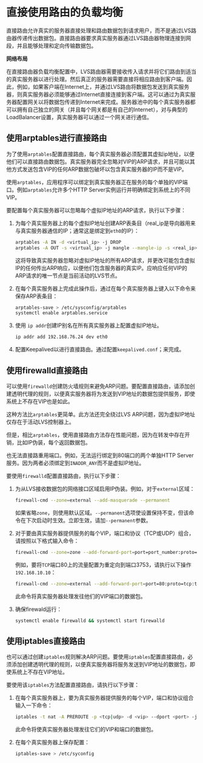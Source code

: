 
# 直接使用路由的负载均衡

直接路由允许真实的服务器直接处理和路由数据包到请求用户，而不是通过LVS路由器传递传出数据包。直接路由器要求真实服务器通过LVS路由器物理连接到网段，并且能够处理和定向传输数据包。



**网络布局**

​	在直接路由器负载均衡配置中，LVS路由器需要接收传入请求并将它们路由到适当的真实服务器以进行处理。然后真正的服务器需要直接将相应路由到客户端。因此，例如，如果客户端在Internet上，并通过LVS路由将数据包发送到真实服务器，则真实服务器必须能够通过Internet直接连接到客户端。这可以通过为真实服务器配置网关以将数据包传递到Internet来完成。服务器池中的每个真实服务器都可以拥有自己独立的网关（并且每个网关都是有自己的Internet），对与典型的LoadBalancer设置，真实服务器可以通过一个网关进行通信。





## 使用arptables进行直接路由

为了使用`arptables`配置直接路由，每个真实服务器必须配置其虚拟ip地址，以便他们可以直接路由数据包。真实服务器完全忽略对VIP的ARP请求，并且可能以其他方式发送包含VIP的任何ARP数据包破坏以包含真实服务器的IP而不是VIP。

使用`arptables`，应用程序可以绑定到真实服务器正在服务的每个单独的VIP端口。例如`arptables`允许多个HTTP Server实例运行并明确绑定到系统上的不同VIP。

要配置每个真实服务器可以忽略每个虚拟IP地址的ARP请求，执行以下步骤：

1. 为每个真实服务器上的每个虚拟IP地址创建ARP表条目（real_ip是导向器用来与真实服务器通信的IP；通常这是绑定到`eth0`的IP）：

   ```bash
   arptables -A IN -d <virtual_ip> -j DROP
   arptables -A OUT -s <virtual_ip> -j mangle --mangle-ip -s <real_ip>
   ```

   这将导致真实服务器忽略对虚拟IP地址的所有ARP请求，并更改可能包含虚拟IP的任何传出ARP响应，以便他们包含服务器的真实IP。应响应任何VIP的ARP请求的唯一节点是当前活动的LVS节点。

2. 在每个真实服务器上完成此操作后，通过在每个真实服务器上键入以下命令来保存ARP表条目：

   ```bash
   arptables-save > /etc/sysconfig/arptables
   systemctl enable arptables.service
   ```

3. 使用 `ip addr`创建IP别名在所有真实服务器上配置虚拟IP地址。

   ```bash
   ip addr add 192.168.76.24 dev eth0
   ```

4. 配置Keepalived以进行直接路由。通过配置`keepalived.conf`；来完成。





## 使用firewalld直接路由

可以使用`firewalld`创建防火墙规则来避免ARP问题。要配置直接路由，请添加创建透明代理的规则，以便真实服务器将为发送到VIP地址的数据包提供服务，即使系统上不存在VIP也是如此。

这种方法比`arptables`更简单。此方法还完全绕过LVS ARP问题，因为虚拟IP地址仅存在于活动LVS控制器上。

但是，相比`arptables`，使用直接路由方法存在性能问题，因为在转发中存在开销，比如IP伪装，每个返回数据包。

也无法直接路重用端口。例如，无法运行绑定到80端口的两个单独HTTP Server服务。因为两者必须绑定到`INADDR_ANY`而不是虚拟IP地址。

要使用`firewalld`配置直接路由，执行以下步骤：

1. 为从LVS接收数据包的网络接口区域启用IP伪装。例如，对于`external`区域：

   ```bash
   firewall-cmd --zone=external --add-masquerade --permanent
   ```

   如果省略`zone`，则使用默认区域。`--permanent`选项使设置保持不变，但该命令在下次启动时生效。立即生效，请加`--permanent`参数。

2. 对于要由真实服务器提供服务的每个VIP，端口和协议（TCP或UDP）组合，请按照以下格式输入命令：

   ```bash
   firewall-cmd --zone=zone --add-forward-port=port=port_number:proto=protocol:toport=port_number:toaddr=virtual_IP_address
   ```

   例如，要将`TCP`端口80上的流量配置为重定向到端口3753，请执行以下操作`192.168.10.10`：

   ```bash
   firewall-cmd --zone=external --add-forward-port=port=80:proto=tcp:toport=3753:toaddr=192.168.10.10 --permanent
   ```

   此命令将真实服务器处理发往他们的VIP端口的数据包。

3. 确保firewald运行：

   ```bash
   systemctl enable firewalld && systemctl start firewalld
   ```



## 使用iptables直接路由

也可以通过创建`iptables`规则解决ARP问题。要使用`iptables`配置直接路由，必须添加创建透明代理的规则，以便真实服务器将服务发送到VIP地址的数据包，即使系统上不存在VIP地址。

要使用该`iptables`方法配置直接路由，请执行以下步骤：

1. 在每个真实服务器上，要为真实服务器提供服务的每个VIP，端口和协议组合输入一下命令：

   ```bash
   iptables -t nat -A PREROUTE -p <tcp|udp> -d <vip> --dport <port> -j REDIRECT
   ```

   此命令将使真实服务器处理发往它们的VIP和端口的数据包。

2. 在每个真实服务器上保存配置：

   ```bash
   iptables-save > /etc/syconfig
   ```
